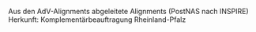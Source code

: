 Aus den AdV-Alignments abgeleitete Alignments (PostNAS  nach INSPIRE)
Herkunft: Komplementärbeauftragung Rheinland-Pfalz